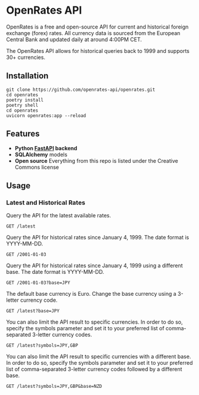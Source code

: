 # OpenRates API

OpenRates is a free and open-source API for current and historical foreign exchange (forex) rates. All currency data is sourced from the European Central Bank and updated daily at around 4:00PM CET.

The OpenRates API allows for historical queries back to 1999 and supports 30+ currencies.

## Installation
```shell
git clone https://github.com/openrates-api/openrates.git
cd openrates
poetry install
poetry shell
cd openrates
uvicorn openrates:app --reload
```

## Features
* **Python <a href="https://github.com/tiangolo/fastapi" class="external-link" target="_blank">**FastAPI**</a> backend**
* **SQLAlchemy** models
* **Open source** Everything from this repo is listed under the Creative Commons license

## Usage

### Latest and Historical Rates
Query the API for the latest available rates.
```http
GET /latest
```

Query the API for historical rates since January 4, 1999. The date format is YYYY-MM-DD.
```http
GET /2001-01-03
```

Query the API for historical rates since January 4, 1999 using a different base. The date format is YYYY-MM-DD.
```http
GET /2001-01-03?base=JPY
```

The default base currency is Euro. Change the base currency using a 3-letter currency code.
```http
GET /latest?base=JPY
```

You can also limit the API result to specific currencies. In order to do so, specify the symbols parameter and set it to your preferred list of comma-separated 3-letter currency codes.
```http
GET /latest?symbols=JPY,GBP
```

You can also limit the API result to specific currencies with a different base. In order to do so, specify the symbols parameter and set it to your preferred list of comma-separated 3-letter currency codes followed by a different base.
```http
GET /latest?symbols=JPY,GBP&base=NZD
```
